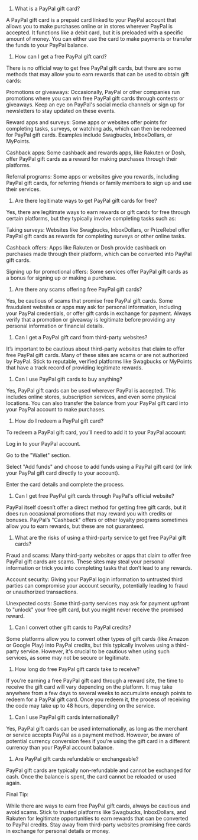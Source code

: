 ﻿1. What is a PayPal gift card?

A PayPal gift card is a prepaid card linked to your PayPal account that allows you to make purchases online or in stores wherever PayPal is accepted. It functions like a debit card, but it is preloaded with a specific amount of money. You can either use the card to make payments or transfer the funds to your PayPal balance.

1. How can I get a free PayPal gift card?

There is no official way to get free PayPal gift cards, but there are some methods that may allow you to earn rewards that can be used to obtain gift cards:

Promotions or giveaways: Occasionally, PayPal or other companies run promotions where you can win free PayPal gift cards through contests or giveaways. Keep an eye on PayPal's social media channels or sign up for newsletters to stay updated on these events.

Reward apps and surveys: Some apps or websites offer points for completing tasks, surveys, or watching ads, which can then be redeemed for PayPal gift cards. Examples include Swagbucks, InboxDollars, or MyPoints.

Cashback apps: Some cashback and rewards apps, like Rakuten or Dosh, offer PayPal gift cards as a reward for making purchases through their platforms.

Referral programs: Some apps or websites give you rewards, including PayPal gift cards, for referring friends or family members to sign up and use their services.

1. Are there legitimate ways to get PayPal gift cards for free?

Yes, there are legitimate ways to earn rewards or gift cards for free through certain platforms, but they typically involve completing tasks such as:

Taking surveys: Websites like Swagbucks, InboxDollars, or PrizeRebel offer PayPal gift cards as rewards for completing surveys or other online tasks.

Cashback offers: Apps like Rakuten or Dosh provide cashback on purchases made through their platform, which can be converted into PayPal gift cards.

Signing up for promotional offers: Some services offer PayPal gift cards as a bonus for signing up or making a purchase.

1. Are there any scams offering free PayPal gift cards?

Yes, be cautious of scams that promise free PayPal gift cards. Some fraudulent websites or apps may ask for personal information, including your PayPal credentials, or offer gift cards in exchange for payment. Always verify that a promotion or giveaway is legitimate before providing any personal information or financial details.

1. Can I get a PayPal gift card from third-party websites?

It’s important to be cautious about third-party websites that claim to offer free PayPal gift cards. Many of these sites are scams or are not authorized by PayPal. Stick to reputable, verified platforms like Swagbucks or MyPoints that have a track record of providing legitimate rewards.

1. Can I use PayPal gift cards to buy anything?

Yes, PayPal gift cards can be used wherever PayPal is accepted. This includes online stores, subscription services, and even some physical locations. You can also transfer the balance from your PayPal gift card into your PayPal account to make purchases.

1. How do I redeem a PayPal gift card?

To redeem a PayPal gift card, you’ll need to add it to your PayPal account:

Log in to your PayPal account.

Go to the "Wallet" section.

Select "Add funds" and choose to add funds using a PayPal gift card (or link your PayPal gift card directly to your account).

Enter the card details and complete the process.

1. Can I get free PayPal gift cards through PayPal's official website?

PayPal itself doesn’t offer a direct method for getting free gift cards, but it does run occasional promotions that may reward you with credits or bonuses. PayPal’s "Cashback" offers or other loyalty programs sometimes allow you to earn rewards, but these are not guaranteed.

1. What are the risks of using a third-party service to get free PayPal gift cards?

Fraud and scams: Many third-party websites or apps that claim to offer free PayPal gift cards are scams. These sites may steal your personal information or trick you into completing tasks that don’t lead to any rewards.

Account security: Giving your PayPal login information to untrusted third parties can compromise your account security, potentially leading to fraud or unauthorized transactions.

Unexpected costs: Some third-party services may ask for payment upfront to "unlock" your free gift card, but you might never receive the promised reward.

1. Can I convert other gift cards to PayPal credits?

Some platforms allow you to convert other types of gift cards (like Amazon or Google Play) into PayPal credits, but this typically involves using a third-party service. However, it's crucial to be cautious when using such services, as some may not be secure or legitimate.

1. How long do free PayPal gift cards take to receive?

If you’re earning a free PayPal gift card through a reward site, the time to receive the gift card will vary depending on the platform. It may take anywhere from a few days to several weeks to accumulate enough points to redeem for a PayPal gift card. Once you redeem it, the process of receiving the code may take up to 48 hours, depending on the service.

1. Can I use PayPal gift cards internationally?

Yes, PayPal gift cards can be used internationally, as long as the merchant or service accepts PayPal as a payment method. However, be aware of potential currency conversion fees if you’re using the gift card in a different currency than your PayPal account balance.

1. Are PayPal gift cards refundable or exchangeable?

PayPal gift cards are typically non-refundable and cannot be exchanged for cash. Once the balance is spent, the card cannot be reloaded or used again.

Final Tip:

While there are ways to earn free PayPal gift cards, always be cautious and avoid scams. Stick to trusted platforms like Swagbucks, InboxDollars, and Rakuten for legitimate opportunities to earn rewards that can be converted to PayPal credits. Stay away from third-party websites promising free cards in exchange for personal details or money.
